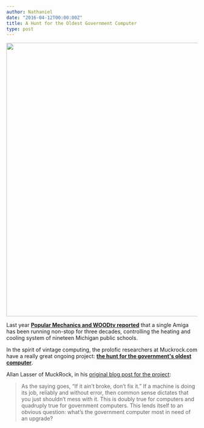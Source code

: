 ```yaml
---
author: Nathaniel
date: "2016-04-12T00:00:00Z"
title: A Hunt for the Oldest Government Computer
type: post
---
```


<img src="{{ site.baseurl }}/assets/labold.jpg" width="720px"/>

Last year <strong><a href="http://www.popularmechanics.com/technology/infrastructure/a16010/30-year-old-computer-runs-school-heat/">Popular Mechanics and WOODtv reported</a></strong> that a single Amiga has been running non-stop for three decades, controlling the heating and cooling system of nineteen Michigan public schools. 

In the spirit of vintage computing, the prolofic researchers at Muckrock.com have a really great ongoing project: <strong><a href="https://www.muckrock.com/news/archives/2016/mar/23/hunt-governments-oldest-computer-continues/">the hunt for the government's oldest computer</a></strong>.

Allan Lasser of MuckRock, in his <a href="https://www.muckrock.com/news/archives/2016/feb/24/hunt-governments-oldest-computer/">original blog post for the project</a>:

<blockquote>
As the saying goes, “If it ain’t broke, don’t fix it.” If a machine is doing its job, reliably and without error, then common sense dictates that you just shouldn’t mess with it. This is doubly true for computers and quadruply true for government computers. This lends itself to an obvious question: what’s the government computer most in need of an upgrade?
</blockquote>

